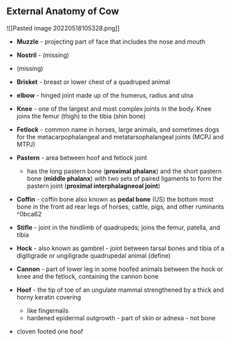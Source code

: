  ## External Anatomy of Cow
![[Pasted image 20220518105328.png]]

- **Muzzle** - projecting part of face that includes the nose and mouth
- **Nostril** - (missing)
- (missing)

- **Brisket** - breast or lower chest of a quadruped animal
- **elbow** - hinged joint made up of the humerus, radius and ulna
- **Knee** - one of the largest and most complex joints in the body. Knee joins the femur (thigh) to the tibia (shin bone)
- **Fetlock** - common name in horses, large animals, and sometimes dogs for the metacarpophalangeal and metatarsophalangeal joints (MCPJ and MTPJ)
- **Pastern** - area between hoof and fetlock joint
	- has the long pastern bone (**proximal phalanx**) and the short pastern bone (**middle phalanx**) with two sets of paired ligaments to form the pastern joint (**proximal interphalagneoal joint**)
- **Coffin** - coffin bone also known as **pedal bone** (US) the bottom most bone in the front ad rear legs of horses, cattle, pigs, and other ruminants ^0bca62
- **Stifle** - joint in the hindlimb of quadrupeds; joins the femur, patella, and tibia
- **Hock** - also known as gambrel - joint between tarsal bones and tibia of a digitigrade or ungiligrade quadrupedal animal (define)
- **Cannon** - part of lower leg in some hoofed animals between the hock or knee and the fetlock, containing the cannon bone
- **Hoof** - the tip of toe of an ungulate mammal strengthened by a thick and horny keratin covering
	- like fingernails
	- hardened epidermal outgrowth - part of skin or adnexa - not bone

- cloven footed one hoof